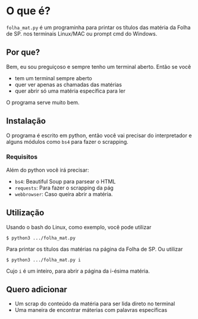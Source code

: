 # O que é?
`folha_mat.py` é um programinha para printar os títulos das matéria da Folha de SP. nos terminais Linux/MAC ou prompt cmd do Windows.

## Por que?
Bem, eu sou preguiçoso e sempre tenho um terminal aberto. Então se você

* tem um terminal sempre aberto
* quer ver apenas as chamadas das matérias
* quer abrir só uma matéria específica para ler

O programa serve muito bem.

## Instalação
O programa é escrito em python, então você vai precisar do interpretador e alguns módulos como `bs4` para fazer o scrapping.

### Requisitos
Além do python você irá precisar:
* `bs4`: Beautiful Soup para parsear o HTML
* `requests`: Para fazer o scrapping da pág
* `webbrowser`: Caso queira abrir a matéria.

## Utilização
Usando o bash do Linux, como exemplo, você pode utilizar

    $ python3 .../folha_mat.py

Para printar os títulos das matérias na página da Folha de SP. Ou utilizar

    $ python3 .../folha_mat.py i

Cujo `i` é um inteiro, para abrir a página da i-ésima matéria.

## Quero adicionar
* Um scrap do conteúdo da matéria para ser lida direto no terminal
* Uma maneira de encontrar máterias com palavras específicas
